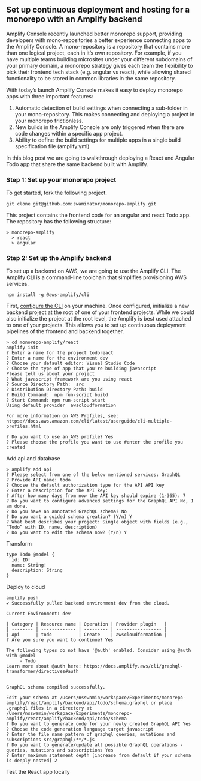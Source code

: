 ## Set up continuous deployment and hosting for a monorepo with an Amplify backend 

Amplify Console recently launched better monorepo support, providing developers with mono-repositories a better experience connecting apps to the Amplify Console. A mono-repository is a repository that contains more than one logical project, each in it’s own repository. For example, if you have multiple teams building microsites under your different subdomains of your primary domain, a monorepo strategy gives each team the flexibility to pick their frontend tech stack (e.g. angular vs react), while allowing shared functionality to be stored in common libraries in the same repository. 

With today’s launch Amplify Console makes it easy to deploy monorepo apps with three important features:

1. Automatic detection of build settings when connecting a sub-folder in your mono-repository. This makes connecting and deploying a project in your monorepo frictionless.
2. New builds in the Amplify Console are only triggered when there are code changes within a specific app project.
3. Ability to define the build settings for multiple apps in a single build specification file (amplify.yml) 

In this blog post we are going to walkthrough deploying a React and Angular Todo app that share the same backend built with Amplify.

### Step 1: Set up your monorepo project

To get started, fork the following project.
```
git clone git@github.com:swaminator/monorepo-amplify.git

```
This project contains the frontend code for an angular and react Todo app. The repository has the following structure:
```
> monorepo-amplify
  > react
  > angular
```

### Step 2: Set up the Amplify backend

To set up a backend on AWS, we are going to use the Amplify CLI. The Amplify CLI is a command-line toolchain that simplifies provisioning AWS services. 

```
npm install -g @aws-amplify/cli
```

First, [configure the CLI](https://docs.amplify.aws/cli/start/install#configure-the-amplify-cli) on your machine. Once configured, initialize a new backend project at the root of one of your frontend projects. While we could also initialize the project at the root level, the Amplify is best used attached to one of your projects. This allows you to set up continuous deployment pipelines of the frontend and backend together.

```
> cd monorepo-amplify/react
amplify init
? Enter a name for the project todoreact
? Enter a name for the environment dev
? Choose your default editor: Visual Studio Code
? Choose the type of app that you're building javascript
Please tell us about your project
? What javascript framework are you using react
? Source Directory Path:  src
? Distribution Directory Path: build
? Build Command:  npm run-script build
? Start Command: npm run-script start
Using default provider  awscloudformation

For more information on AWS Profiles, see:
https://docs.aws.amazon.com/cli/latest/userguide/cli-multiple-profiles.html

? Do you want to use an AWS profile? Yes
? Please choose the profile you want to use #enter the profile you created
```

Add api and database
```
> amplify add api
? Please select from one of the below mentioned services: GraphQL
? Provide API name: todo
? Choose the default authorization type for the API API key
? Enter a description for the API key: 
? After how many days from now the API key should expire (1-365): 7
? Do you want to configure advanced settings for the GraphQL API No, I am done.
? Do you have an annotated GraphQL schema? No
? Do you want a guided schema creation? (Y/n) Y
? What best describes your project: Single object with fields (e.g., “Todo” with ID, name, description)
? Do you want to edit the schema now? (Y/n) Y
```

Transform
```
type Todo @model {
  id: ID!
  name: String!
  description: String
}
```

Deploy to cloud
```
amplify push
✔ Successfully pulled backend environment dev from the cloud.

Current Environment: dev

| Category | Resource name | Operation | Provider plugin   |
| -------- | ------------- | --------- | ----------------- |
| Api      | todo          | Create    | awscloudformation |
? Are you sure you want to continue? Yes

The following types do not have '@auth' enabled. Consider using @auth with @model
	 - Todo
Learn more about @auth here: https://docs.amplify.aws/cli/graphql-transformer/directives#auth


GraphQL schema compiled successfully.

Edit your schema at /Users/nsswamin/workspace/Experiments/monorepo-amplify/react/amplify/backend/api/todo/schema.graphql or place .graphql files in a directory at /Users/nsswamin/workspace/Experiments/monorepo-amplify/react/amplify/backend/api/todo/schema
? Do you want to generate code for your newly created GraphQL API Yes
? Choose the code generation language target javascript
? Enter the file name pattern of graphql queries, mutations and subscriptions src/graphql/**/*.js
? Do you want to generate/update all possible GraphQL operations - queries, mutations and subscriptions Yes
? Enter maximum statement depth [increase from default if your schema is deeply nested] 2
```

Test the React app locally
